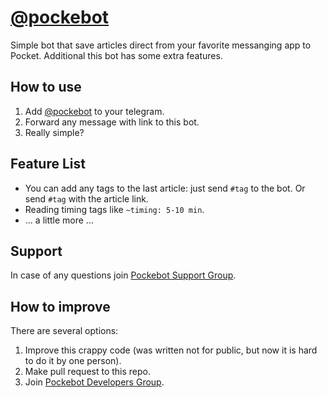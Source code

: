 # [@pockebot](https://telegram.me/pockebot)


Simple bot that save articles direct from your favorite
messanging app to Pocket. Additional this bot has some
extra features.



## How to use

1. Add [@pockebot](https://telegram.me/pockebot) to your
telegram.
2. Forward any message with link to this bot.
3. Really simple?



## Feature List

- You can add any tags to the last article: just send
`#tag` to the bot. Or send `#tag` with the article link.
- Reading timing tags like `~timing: 5-10 min`.
- ... a little more ...



## Support

In case of any questions join
[Pockebot Support Group](https://telegram.me/pocket_bot_support_en).



## How to improve

There are several options:

1. Improve this crappy code (was written not for public,
but now it is hard to do it by one person).
2. Make pull request to this repo.
3. Join [Pockebot Developers Group](https://telegram.me/joinchat/ABy35EDmTxFCwbUO1rQGpw).
